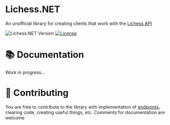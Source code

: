 # Lichess.NET
An unofficial library for creating clients that work with the [Lichess API](https://lichess.org/api)

![Lichess.NET Version](https://img.shields.io/badge/Lichess.NET-0.0.0.1-blue)
[![License](https://img.shields.io/github/license/FeudeyTF/lichess.net.svg?style=flat-square&maxAge=2592000&label=License)](https://raw.githubusercontent.com/FeudeyTF/lichess.net/main/LICENSE)

# 📚 Documentation
Work in progress...
# 🔨 Contributing
You are free to contribute to the library with implementation of [endpoints](https://lichess.org/api), clearing code, creating useful things, etc. Comments for documentation are welcome
